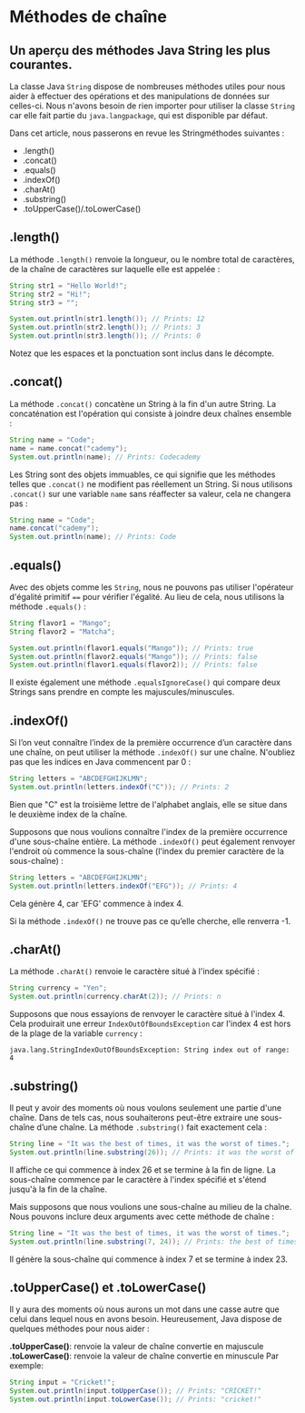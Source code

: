 # Méthodes de chaîne
## Un aperçu des méthodes Java String les plus courantes.

La classe Java `String` dispose de nombreuses méthodes utiles pour nous aider à effectuer des opérations et des manipulations de données sur celles-ci. Nous n'avons besoin de rien importer pour utiliser la classe `String` car elle fait partie du `java.langpackage`, qui est disponible par défaut.

Dans cet article, nous passerons en revue les Stringméthodes suivantes :

- .length()
- .concat()
- .equals()
- .indexOf()
- .charAt()
- .substring()
- .toUpperCase()/.toLowerCase()

## .length()
La méthode `.length()` renvoie la longueur, ou le nombre total de caractères, de la chaîne de caractères sur laquelle elle est appelée :

```java
String str1 = "Hello World!";
String str2 = "Hi!";
String str3 = "";

System.out.println(str1.length()); // Prints: 12
System.out.println(str2.length()); // Prints: 3
System.out.println(str3.length()); // Prints: 0
```
Notez que les espaces et la ponctuation sont inclus dans le décompte.

## .concat()
La méthode `.concat()` concatène un String à la fin d'un autre String. La concaténation est l'opération qui consiste à joindre deux chaînes ensemble :

```java
String name = "Code";
name = name.concat("cademy");
System.out.println(name); // Prints: Codecademy
```

Les String sont des objets immuables, ce qui signifie que les méthodes telles que `.concat()` ne modifient pas réellement un String. Si nous utilisons `.concat()` sur une variable `name` sans réaffecter sa valeur, cela ne changera pas :

```java
String name = "Code";
name.concat("cademy");
System.out.println(name); // Prints: Code
```

## .equals()
Avec des objets comme les `String`, nous ne pouvons pas utiliser l'opérateur d'égalité primitif `==` pour vérifier l'égalité. Au lieu de cela, nous utilisons la méthode `.equals()` :

```java
String flavor1 = "Mango";
String flavor2 = "Matcha";

System.out.println(flavor1.equals("Mango")); // Prints: true
System.out.println(flavor2.equals("Mango")); // Prints: false
System.out.println(flavor1.equals(flavor2)); // Prints: false
```

Il existe également une méthode `.equalsIgnoreCase()` qui compare deux Strings sans prendre en compte les majuscules/minuscules.

## .indexOf()
Si l’on veut connaître l’index de la première occurrence d’un caractère dans une chaîne, on peut utiliser la méthode `.indexOf()` sur une chaîne. N'oubliez pas que les indices en Java commencent par 0 :

```java
String letters = "ABCDEFGHIJKLMN";
System.out.println(letters.indexOf("C")); // Prints: 2
```

Bien que "C" est la troisième lettre de l'alphabet anglais, elle se situe dans le deuxième index de la chaîne.

Supposons que nous voulions connaître l'index de la première occurrence d'une sous-chaîne entière. La méthode `.indexOf()` peut également renvoyer l'endroit où commence la sous-chaîne (l'index du premier caractère de la sous-chaîne) :

```java
String letters = "ABCDEFGHIJKLMN";
System.out.println(letters.indexOf("EFG")); // Prints: 4
```

Cela génère 4, car 'EFG' commence à index 4.

Si la méthode `.indexOf()` ne trouve pas ce qu’elle cherche, elle renverra -1.

## .charAt()
La méthode `.charAt()` renvoie le caractère situé à l'index spécifié :

```java
String currency = "Yen";
System.out.println(currency.charAt(2)); // Prints: n
```

Supposons que nous essayions de renvoyer le caractère situé à l'index 4. Cela produirait une erreur `IndexOutOfBoundsException` car l'index 4 est hors de la plage de la variable `currency` :

```
java.lang.StringIndexOutOfBoundsException: String index out of range: 4
```

## .substring()
Il peut y avoir des moments où nous voulons seulement une partie d'une chaîne. Dans de tels cas, nous souhaiterons peut-être extraire une sous-chaîne d’une chaîne. La méthode `.substring()` fait exactement cela :

```java
String line = "It was the best of times, it was the worst of times.";
System.out.println(line.substring(26)); // Prints: it was the worst of times.
```

Il affiche ce qui commence à index 26 et se termine à la fin de ligne. La sous-chaîne commence par le caractère à l'index spécifié et s'étend jusqu'à la fin de la chaîne.

Mais supposons que nous voulions une sous-chaîne au milieu de la chaîne. Nous pouvons inclure deux arguments avec cette méthode de chaîne :

```java
String line = "It was the best of times, it was the worst of times.";
System.out.println(line.substring(7, 24)); // Prints: the best of times
```

Il génère la sous-chaîne qui commence à index 7 et se termine à index 23.

## .toUpperCase() et .toLowerCase()
Il y aura des moments où nous aurons un mot dans une casse autre que celui dans lequel nous en avons besoin. Heureusement, Java dispose de quelques méthodes pour nous aider :

**.toUpperCase()**: renvoie la valeur de chaîne convertie en majuscule
**.toLowerCase()**: renvoie la valeur de chaîne convertie en minuscule
Par exemple:
```java
String input = "Cricket!";
System.out.println(input.toUpperCase()); // Prints: "CRICKET!"
System.out.println(input.toLowerCase()); // Prints: "cricket!"
```

